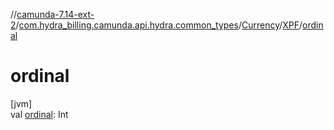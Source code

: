 //[camunda-7.14-ext-2](../../../../index.md)/[com.hydra_billing.camunda.api.hydra.common_types](../../index.md)/[Currency](../index.md)/[XPF](index.md)/[ordinal](ordinal.md)

# ordinal

[jvm]\
val [ordinal](ordinal.md): Int
